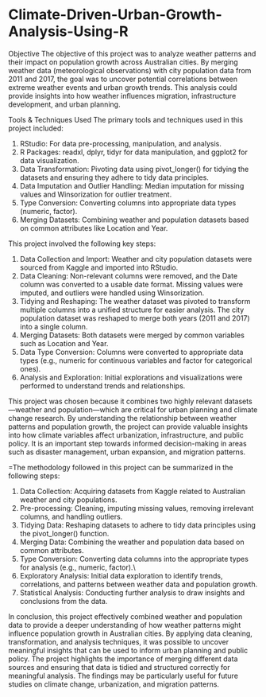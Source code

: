 # Climate-Driven-Urban-Growth-Analysis-Using-R

Objective
The objective of this project was to analyze weather patterns and their impact on population growth across Australian cities. By merging weather data (meteorological observations) with city population data from 2011 and 2017, the goal was to uncover potential correlations between extreme weather events and urban growth trends. This analysis could provide insights into how weather influences migration, infrastructure development, and urban planning.

Tools & Techniques Used
The primary tools and techniques used in this project included:

1. RStudio: For data pre-processing, manipulation, and analysis.
2. R Packages: readxl, dplyr, tidyr for data manipulation, and ggplot2 for data visualization.
3. Data Transformation: Pivoting data using pivot_longer() for tidying the datasets and ensuring they adhere to tidy data principles.
4. Data Imputation and Outlier Handling: Median imputation for missing values and Winsorization for outlier treatment.
5. Type Conversion: Converting columns into appropriate data types (numeric, factor).
6. Merging Datasets: Combining weather and population datasets based on common attributes like Location and Year.

This project involved the following key steps:

1. Data Collection and Import: Weather and city population datasets were sourced from Kaggle and imported into RStudio.
2. Data Cleaning: Non-relevant columns were removed, and the Date column was converted to a usable date format. Missing values were imputed, and outliers were handled using Winsorization.
3. Tidying and Reshaping: The weather dataset was pivoted to transform multiple columns into a unified structure for easier analysis. The city population dataset was reshaped to merge both years (2011 and 2017) into a single column.
4. Merging Datasets: Both datasets were merged by common variables such as Location and Year.
5. Data Type Conversion: Columns were converted to appropriate data types (e.g., numeric for continuous variables and factor for categorical ones).
6. Analysis and Exploration: Initial explorations and visualizations were performed to understand trends and relationships.

This project was chosen because it combines two highly relevant datasets—weather and population—which are critical for urban planning and climate change research. By understanding the relationship between weather patterns and population growth, the project can provide valuable insights into how climate variables affect urbanization, infrastructure, and public policy. It is an important step towards informed decision-making in areas such as disaster management, urban expansion, and migration patterns.

=The methodology followed in this project can be summarized in the following steps:

1. Data Collection: Acquiring datasets from Kaggle related to Australian weather and city populations.
2. Pre-processing: Cleaning, imputing missing values, removing irrelevant columns, and handling outliers.
3. Tidying Data: Reshaping datasets to adhere to tidy data principles using the pivot_longer() function.
4. Merging Data: Combining the weather and population data based on common attributes.
5. Type Conversion: Converting data columns into the appropriate types for analysis (e.g., numeric, factor).\
6. Exploratory Analysis: Initial data exploration to identify trends, correlations, and patterns between weather data and population growth.
7. Statistical Analysis: Conducting further analysis to draw insights and conclusions from the data.

In conclusion, this project effectively combined weather and population data to provide a deeper understanding of how weather patterns might influence population growth in Australian cities. By applying data cleaning, transformation, and analysis techniques, it was possible to uncover meaningful insights that can be used to inform urban planning and public policy. The project highlights the importance of merging different data sources and ensuring that data is tidied and structured correctly for meaningful analysis. The findings may be particularly useful for future studies on climate change, urbanization, and migration patterns.
